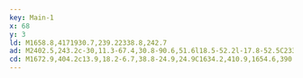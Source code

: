 ```yaml
---
key: Main-1
x: 68
y: 3
ld: M1658.8,4171930.7,239.22338.8,242.7
ad: M2402.5,243.2c-30,11.3-67.4,30.8-90.6,51.6l18.5-52.2l-17.8-52.5C2335.6,211.3,2372.7,231.4,2402.5,243.2z
cd: M1672.9,404.2c13.9,18.2-6.7,38.8-24.9,24.9C1634.2,410.9,1654.6,390.3,1672.9,404.2z
---
```


